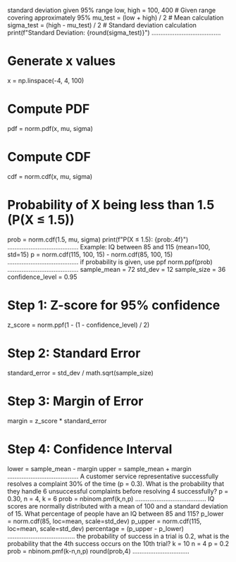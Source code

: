 standard deviation given 95% range
low, high = 100, 400  # Given range covering approximately 95%
mu_test = (low + high) / 2  # Mean calculation
sigma_test = (high - mu_test) / 2  # Standard deviation calculation
print(f"Standard Deviation: {round(sigma_test)}")
.......................................
# Generate x values
x = np.linspace(-4, 4, 100)
# Compute PDF
pdf = norm.pdf(x, mu, sigma)
# Compute CDF
cdf = norm.cdf(x, mu, sigma)
# Probability of X being less than 1.5 (P(X ≤ 1.5))
prob = norm.cdf(1.5, mu, sigma)
print(f"P(X ≤ 1.5): {prob:.4f}")
........................................
Example: IQ between 85 and 115 (mean=100, std=15)
p = norm.cdf(115, 100, 15) - norm.cdf(85, 100, 15)
........................................
if probability is given, use ppf norm.ppf(prob)
........................................
sample_mean = 72
std_dev = 12
sample_size = 36
confidence_level = 0.95
# Step 1: Z-score for 95% confidence
z_score = norm.ppf(1 - (1 - confidence_level) / 2)
# Step 2: Standard Error
standard_error = std_dev / math.sqrt(sample_size)
# Step 3: Margin of Error
margin = z_score * standard_error
# Step 4: Confidence Interval
lower = sample_mean - margin
upper = sample_mean + margin
........................................
A customer service representative successfully resolves a complaint 30% of the time (p = 0.3).
What is the probability that they handle 6 unsuccessful complaints before resolving 4 successfully?
p = 0.30, n = 4, k = 6
prob = nbinom.pmf(k,n,p)
........................................
IQ scores are normally distributed with a mean of 100 and a standard deviation of 15. What percentage of people have an IQ between 85 and 115?
p_lower = norm.cdf(85, loc=mean, scale=std_dev)
p_upper = norm.cdf(115, loc=mean, scale=std_dev)
percentage = (p_upper - p_lower)
......................................
 the probability of success in a trial is 0.2, what is the probability that the 4th success occurs on the 10th trial?
k = 10
n = 4
p = 0.2
prob = nbinom.pmf(k-n,n,p)
round(prob,4)
................................
